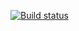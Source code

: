 [![Build status](https://ci.appveyor.com/api/projects/status/ucs3pqrbcfhtiki2?svg=true)](https://ci.appveyor.com/project/jswift911/aqa-rest-api)